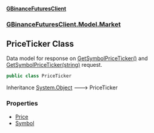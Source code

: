 #### [GBinanceFuturesClient](./index.md 'index')
### [GBinanceFuturesClient.Model.Market](./GBinanceFuturesClient-Model-Market.md 'GBinanceFuturesClient.Model.Market')
## PriceTicker Class
Data model for response on [GetSymbolPriceTicker()](./GBinanceFuturesClient-Market-GetSymbolPriceTicker().md 'GBinanceFuturesClient.Market.GetSymbolPriceTicker()') and   
[GetSymbolPriceTicker(string)](./GBinanceFuturesClient-Market-GetSymbolPriceTicker(string).md 'GBinanceFuturesClient.Market.GetSymbolPriceTicker(string)') request.  
```csharp
public class PriceTicker
```
Inheritance [System.Object](https://docs.microsoft.com/en-us/dotnet/api/System.Object 'System.Object') &#129106; PriceTicker  
### Properties
- [Price](./GBinanceFuturesClient-Model-Market-PriceTicker-Price.md 'GBinanceFuturesClient.Model.Market.PriceTicker.Price')
- [Symbol](./GBinanceFuturesClient-Model-Market-PriceTicker-Symbol.md 'GBinanceFuturesClient.Model.Market.PriceTicker.Symbol')
